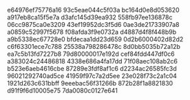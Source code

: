 e64976ef75776a16
93c5eae044c5f03a
bc164d0e8d053620
a917eb8ca15f5e7a
d3afc145d39ea932
558fb97ee136878c
06cc9875ca0e3209
43ef19952dc3f5d6
0ae3de21733907a8
a0859c52997f5678
f08afda3f9e0732a
d4887d4f8f448b9b
a9b5338ec67728e0
bfdecaa1dd23d659
0d2b6000402d82d2
c6f63301ece7c788
25538a798286478c
8d0bb5035b72a12b
ea7c5b13fd7227b8
79d80000017e192d
cef84fdd447df0c6
a383024c24486818
4338e686a4fa17dd
71f08aec108ab2c6
b523e6aeb4616cbe
87289e3fdf8af1c6
d2234ac26585fc3d
96021292740ad5ce
41959f97c7a2d5ee
23e028f73c2a1c04
1921d263c631bbff
9eeebac56f31266b
872b28f1a8821830
d91f9f6d10005e75
7da0080c0127e641
